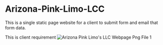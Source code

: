 # Arizona-Pink-Limo-LCC
This is a single static page website for a client to submit form and email that form data.


This is client requirement
![Arizona Pink Limo's LLC Webpage Png File 1](https://user-images.githubusercontent.com/90631179/224567101-eee77b74-02cd-4416-8e6f-03623196ba49.png)
